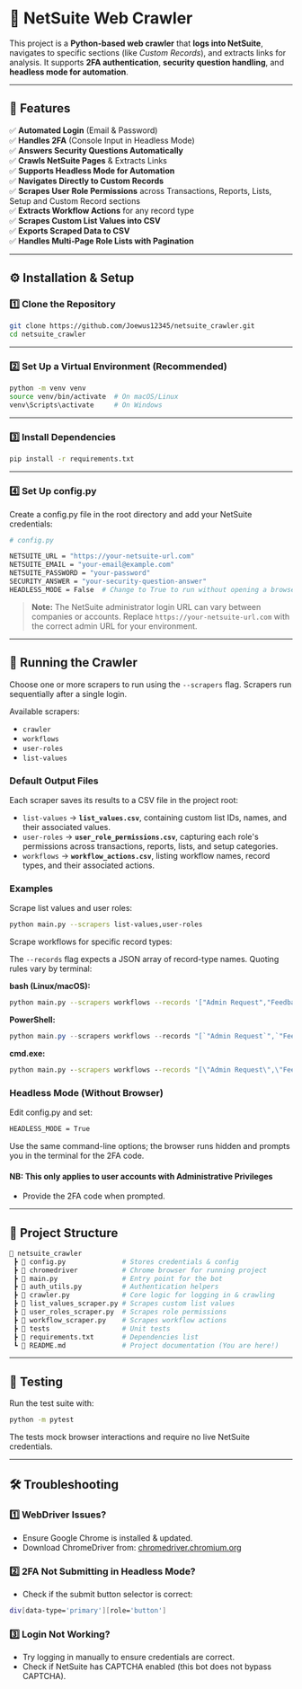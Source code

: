 # 🚀 NetSuite Web Crawler

This project is a **Python-based web crawler** that **logs into NetSuite**, navigates to specific sections (like _Custom Records_), and extracts links for analysis. It supports **2FA authentication**, **security question handling**, and **headless mode for automation**.

---

## 📌 Features

✅ **Automated Login** (Email & Password)  
✅ **Handles 2FA** (Console Input in Headless Mode)  
✅ **Answers Security Questions Automatically**  
✅ **Crawls NetSuite Pages** & Extracts Links  
✅ **Supports Headless Mode for Automation**  
✅ **Navigates Directly to Custom Records**  
✅ **Scrapes User Role Permissions** across Transactions, Reports, Lists, Setup and Custom Record sections  
✅ **Extracts Workflow Actions** for any record type  
✅ **Scrapes Custom List Values into CSV**  
✅ **Exports Scraped Data to CSV**  
✅ **Handles Multi‐Page Role Lists with Pagination**  

---

## ⚙️ Installation & Setup

### 1️⃣ **Clone the Repository**

```sh
git clone https://github.com/Joewus12345/netsuite_crawler.git
cd netsuite_crawler
```

---

### 2️⃣ **Set Up a Virtual Environment (Recommended)**

```sh
python -m venv venv
source venv/bin/activate  # On macOS/Linux
venv\Scripts\activate     # On Windows
```

---

### 3️⃣ **Install Dependencies**

```sh
pip install -r requirements.txt
```

---

### 4️⃣ **Set Up** config.py

Create a config.py file in the root directory and add your NetSuite credentials:

```sh
# config.py

NETSUITE_URL = "https://your-netsuite-url.com"
NETSUITE_EMAIL = "your-email@example.com"
NETSUITE_PASSWORD = "your-password"
SECURITY_ANSWER = "your-security-question-answer"
HEADLESS_MODE = False  # Change to True to run without opening a browser
```

> **Note:** The NetSuite administrator login URL can vary between companies or
> accounts. Replace `https://your-netsuite-url.com` with the correct admin URL
> for your environment.

---

## 🚀 **Running the Crawler**

Choose one or more scrapers to run using the `--scrapers` flag. Scrapers run
sequentially after a single login.

Available scrapers:

- `crawler`
- `workflows`
- `user-roles`
- `list-values`

### Default Output Files

Each scraper saves its results to a CSV file in the project root:

- `list-values` → **`list_values.csv`**, containing custom list IDs, names, and their associated values.
- `user-roles` → **`user_role_permissions.csv`**, capturing each role's permissions across transactions, reports, lists, and setup categories.
- `workflows` → **`workflow_actions.csv`**, listing workflow names, record types, and their associated actions.

### **Examples**

Scrape list values and user roles:

```sh
python main.py --scrapers list-values,user-roles
```

Scrape workflows for specific record types:

The `--records` flag expects a JSON array of record-type names. Quoting rules
vary by terminal:

**bash (Linux/macOS):**

```bash
python main.py --scrapers workflows --records '["Admin Request","Feedback"]'
```

**PowerShell:**

```powershell
python main.py --scrapers workflows --records "[`"Admin Request`",`"Feedback`"]"
```

**cmd.exe:**

```cmd
python main.py --scrapers workflows --records "[\"Admin Request\",\"Feedback\"]"
```

### **Headless Mode (Without Browser)**

Edit config.py and set:

```sh
HEADLESS_MODE = True
```

Use the same command-line options; the browser runs hidden and prompts you in
the terminal for the 2FA code.

#### **NB: This only applies to user accounts with Administrative Privileges**

- Provide the 2FA code when prompted.

---

## 📂 Project Structure

```sh
📂 netsuite_crawler
 ┣ 📜 config.py              # Stores credentials & config
 ┣ 📂 chromedriver           # Chrome browser for running project
 ┣ 📜 main.py                # Entry point for the bot
 ┣ 📜 auth_utils.py          # Authentication helpers
 ┣ 📜 crawler.py             # Core logic for logging in & crawling
 ┣ 📜 list_values_scraper.py # Scrapes custom list values
 ┣ 📜 user_roles_scraper.py  # Scrapes role permissions
 ┣ 📜 workflow_scraper.py    # Scrapes workflow actions
 ┣ 📂 tests                  # Unit tests
 ┣ 📜 requirements.txt       # Dependencies list
 ┗ 📜 README.md              # Project documentation (You are here!)
```

---

## 🧪 Testing

Run the test suite with:

```bash
python -m pytest
```

The tests mock browser interactions and require no live NetSuite credentials.

---

## 🛠️ Troubleshooting

### 1️⃣ **WebDriver Issues?**

- Ensure Google Chrome is installed & updated.
- Download ChromeDriver from: [chromedriver.chromium.org](https://developer.chrome.com/docs/chromedriver/)

### 2️⃣ 2FA Not Submitting in Headless Mode?

- Check if the submit button selector is correct:

```sh
div[data-type='primary'][role='button']
```

### 3️⃣ Login Not Working?

- Try logging in manually to ensure credentials are correct.
- Check if NetSuite has CAPTCHA enabled (this bot does not bypass CAPTCHA).
